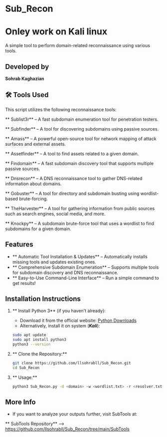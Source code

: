#  **Sub_Recon** 

#  **Onley work on Kali linux** 

A simple tool to perform domain-related reconnaissance using various tools.

##  **Developed by**
**Sohrab Kaghazian** 

## 🛠️ **Tools Used**

This script utilizes the following reconnaissance tools:

** Sublist3r** – A fast subdomain enumeration tool for penetration testers.

** Subfinder** – A tool for discovering subdomains using passive sources.

** Amass** – A powerful open-source tool for network mapping of attack surfaces and external assets.

** Assetfinder** – A tool to find assets related to a given domain.

** Findomain** – A fast subdomain discovery tool that supports multiple passive sources.

** Dnsrecon** – A DNS reconnaissance tool to gather DNS-related information about domains.

** Gobuster** – A tool for directory and subdomain busting using wordlist-based brute-forcing.

** TheHarvester** – A tool for gathering information from public sources such as search engines, social media, and more.

** Knockpy** – A subdomain brute-force tool that uses a wordlist to find subdomains for a given domain.

##  **Features**

- ** Automatic Tool Installation & Updates** – Automatically installs missing tools and updates existing ones.
- ** Comprehensive Subdomain Enumeration** – Supports multiple tools for subdomain discovery and DNS reconnaissance.
- ** Easy-to-Use Command-Line Interface** – Run a simple command to get results!

##  **Installation Instructions**

1. ** Install Python 3** (if you haven't already):

   - Download it from the official website: [Python Downloads](https://www.python.org/downloads/) 
   - Alternatively, install it on system (***Kali***):

   ```bash
   sudo apt update
   sudo apt install python3
   python3 --version
2. ** Clone the Repository:**
   ```bash
   git clone https://github.com/llsohrabll/Sub_Recon.git
   cd Sub_Recon
3. ** Usage:**
   ```bash
   python3 Sub_Recon.py -d <domain> -w <wordlist.txt> -r <resolver.txt>
##  More Info
- If you want to analyze your outputs further, visit SubTools at:
  
** SubTools Repository** --> https://github.com/llsohrabll/Sub_Recon/tree/main/SubTools
